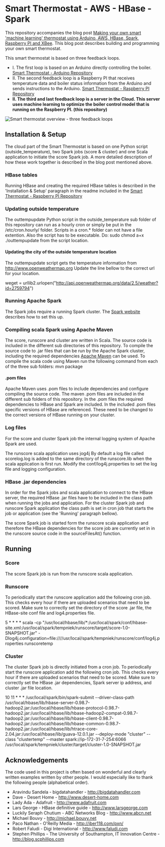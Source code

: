 # Smart Thermostat - AWS - HBase - Spark

This repository accompanies the blog post [Making your own smart 'machine learning' thermostat using Arduino, AWS, HBase, Spark, Raspberry PI and XBee](http://niektemme.com/2015/08/09/smart-thermostat/). This blog post describes building and programming your own smart thermostat. 

This smart thermostat is based on three feedback loops. 
- I. The first loop is based on an Arduino directly controlling the boiler. [Smart Thermostat - Arduino Repository](https://github.com/niektemme/smarttherm-arduino)
- II. The second feedback loop is a Raspberry PI that receives temperature data and boiler status information from the Arduino and sends instructions to the Arduino. [Smart Thermostat - Raspberry PI Repository](https://github.com/niektemme/smarttherm-rpi)
- **II. The third and last feedback loop is a server in the Cloud. This server uses machine learning to optimize the boiler control model that is running on the Raspberry PI. (this repository)**

![Smart thermostat overview - three feedback loops](https://niektemme.files.wordpress.com/2015/07/schema_loop3.png)

## Installation & Setup
The cloud part of the Smart Thermostat is based on one Python script (outside_temperature), two Spark jobs (score & cluster) and one Scala application to initiate the score Spark job. A more detailed description of how these work together is described in the blog post mentioned above. 

### HBase tables
Running HBase and creating the required HBase tables is described in the 'Installation & Setup' paragraph in the readme included in the [Smart Thermostat - Raspberry PI Repository](https://github.com/niektemme/smarttherm-rpi)

### Updating outside temperature
The outtempupdate Python script in the outside_temperature sub folder of this repository can run as a hourly cron or simply be put in the /etc/cron.hourly/ folder. Scripts in a cron.* folder can not have a file extention. Also the script has to be executable. Do: sudo chmod a+x ./outtempupdate from the script location.

#### Updating the city of the outside temperature location
The outtempupdate script gets the temperature information from http://www.openweathermap.org Update the line bellow to the correct url for your location.

weget = urllib2.urlopen("http://api.openweathermap.org/data/2.5/weather?id=2759794")

### Running Apache Spark
The Spark jobs require a running Spark cluster. The [Spark website](https://spark.apache.org/docs/latest/cluster-overview.html) describes how to set this up.

### Compiling scala Spark using Apache Maven
The score, runscore and cluster are written in Scala. The source code is included in the different sub directories of this repository. To compile the source code to .jar files that can be run by the Apache Spark cluster, including the required dependencies [Apache Maven](http://maven.apache.org) can be used. To compile the scala code using Maven run the following command from each of the three sub folders: mvn package

#### .pom files
Apache Maven uses .pom files to include dependencies and configure compiling the source code.
The maven .pom files are included in the different sub folders of this repository. In the .pom files the required dependencies to HBase and Spark are included. In the included .pom files specific versions of HBase are referenced. These need to be changed to the correct versions of HBase running on your cluster.

### Log files
For the score and cluster Spark job the internal logging system of Apache Spark are used.

The runscore scala application uses jog4j By default a log file called scorelog.log is added to the same directory of the runscore.lib when the scala application is first run. Modify the conf/log4j.properties to set the log file and logging configuration.

### HBase .jar dependencies
In order for the Spark jobs and scala application to connect to the HBase server, the required HBase .jar files have to be included in the class path when running the jobs and application. For the cluster Spark job and runscore Spark application the class path is set in cron job that starts the job or application (see the 'Running' paragraph bellow).

The score Spark job is started form the runscore scala application and therefore the HBase dependencies for the score job are currently set in in the runscore source code in the sourceFilesAt() function. 

## Running

### Score
The score Spark job is run from the runscore scala application.

### Runscore
To periodically start the runscore application add the following cron job. This checks every hour if there are uploaded scenarios that need to be scored. Make sure to correctly set the directory of the score .jar file, the HBase-site conf file and log4.properties file.

5 * * * * scala -cp "/usr/local/hbase/lib/*:/usr/local/spark/conf/hbase-site.xml:/usr/local/spark/tempniek/runscore/target/score-1.0-SNAPSHOT.jar" -Dlog4j.configuration=file:////usr/local/spark/tempniek/runscore/conf/log4j.properties runscoretemp

### Cluster
The cluster Spark job is directly initiated from a cron job. To periodically start the runscore application add the following cron job. This checks every hour if there are uploaded scenarios that need to be scored. Make sure to correctly set the HBase .jar dependencies, Spark server ip address, and cluster .jar file location.

10 11 * * * /usr/local/spark/bin/spark-submit --driver-class-path /usr/local/hbase/lib/hbase-server-0.98.7-hadoop2.jar:/usr/local/hbase/lib/hbase-protocol-0.98.7-hadoop2.jar:/usr/local/hbase/lib/hbase-hadoop2-compat-0.98.7-hadoop2.jar:/usr/local/hbase/lib/hbase-client-0.98.7-hadoop2.jar:/usr/local/hbase/lib/hbase-common-0.98.7-hadoop2.jar:/usr/local/hbase/lib/htrace-core-2.04.jar:/usr/local/hbase/lib/guava-12.0.1.jar --deploy-mode "cluster" --class "clustertemp" --master spark://ip-172-31-7-254:6066 /usr/local/spark/tempniek/cluster/target/cluster-1.0-SNAPSHOT.jar


## Acknowledgements
The code used in this project is often based on wonderful and clearly written examples written by other people. I would especially like to thank the following people (alphabetical order).

- Aravindu Sandela - bigdatahandler - http://bigdatahandler.com
- Dave - Desert Home - http://www.desert-home.com
- Lady Ada - Adafruit - http://www.adafruit.com
- Lars George - HBase definitive guide - http://www.larsgeorge.com
- Luckily Seraph Chutium - ABC Networks Blog - http://www.abcn.net
- Michael Bouvy - http://michael.bouvy.net
- Paco Nathan - O'Reilly Media - http://iber118.com/pxn/
- Robert Faludi - Digi International - http://www.faludi.com
- Stephen Phillips - The University of Southampton, IT Innovation Centre  - http://blog.scphillips.com
